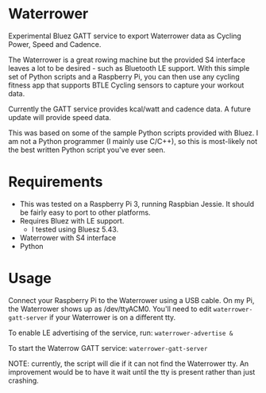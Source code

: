 # Waterrower
Experimental Bluez GATT service to export Waterrower data as Cycling Power, Speed and Cadence.

The Waterrower is a great rowing machine but the provided S4 interface leaves a lot to be desired - such as Bluetooth LE support. With this simple set of Python scripts and a Raspberry Pi, you can then use any cycling fitness app that supports BTLE Cycling sensors to capture your workout data.

Currently the GATT service provides kcal/watt and cadence data. A future update will provide speed data.

This was based on some of the sample Python scripts provided with Bluez.   I am not a Python programmer (I mainly use C/C++), so this is most-likely not the best written Python script you've ever seen.

# Requirements

* This was tested on a Raspberry Pi 3, running Raspbian Jessie.  It should be fairly easy to port to other platforms.
* Requires Bluez with LE support.
  * I tested using Bluesz 5.43.  
* Waterrower with S4 interface
* Python

# Usage

Connect your Raspberry Pi to the Waterrower using  a USB cable.  On my Pi, the Waterrower shows up as /dev/ttyACM0.  You'll need to edit `waterrower-gatt-server` if your Waterrower is on a different tty.

To enable LE advertising of the service, run:
`waterrower-advertise &`  

To start the Waterrow GATT service:
`waterrower-gatt-server`

NOTE: currently, the script will die if it can not find the Waterrower tty. An improvement would be to have it wait until
the tty is present rather than just crashing.

